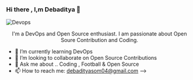 ### Hi there , I,m Debaditya 👋
![Devops](https://github.com/Debaditya-Som/Debaditya-Som/assets/121785700/5e751e95-440f-40d7-ad1e-17b566143815)

 <center> I'm a DevOps and Open Source enthusiast. I am passionate about Open Soure Contribution and Coding.</center>


- 🌱 I’m currently learning DevOps
- 👯 I’m looking to collaborate on Open Source Contributions
- 💬 Ask me about .. Coding , Football & Open Source 
- 📫 How to reach me: debadityasom04@gmail.com
-->
